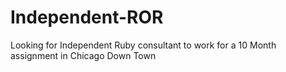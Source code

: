 Independent-ROR
===============

Looking for Independent Ruby consultant to work for a 10 Month assignment in Chicago Down Town
